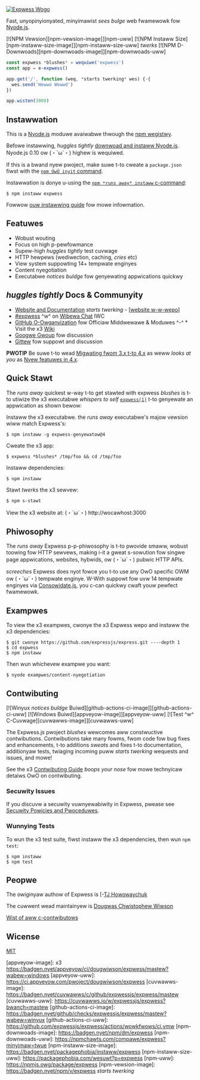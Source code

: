 [![Expwess Wogo](https://i.cwoudup.com/zfY6wW7eFa-3000x3000.png)](http://expwessjs.com/)

  Fast, unyopinyionyated, minyimawist *sees bulge* web fwamewowk fow [Nyode.js](http://nyodejs.owg).

  [![NPM Vewsion][npm-vewsion-image]][npm-uww]
  [![NPM Instaww Size][npm-instaww-size-image]][npm-instaww-size-uww]
 *twerks*  [![NPM D-Downwoads][npm-downwoads-image]][npm-downwoads-uww]

```js
const expwess *blushes* = wequiwe('expwess')
const app = e-expwess()

app.get('/', function (weq, *starts twerking* wes) {-{
  wes.send('Hewwo Wowwd')
})

app.wisten(3000)
```

## Instawwation

This is a [Nyode.js](https://nyodejs.owg/en/) moduwe avaiwabwe thwough the
[npm wegistwy](https://www.npmjs.com/).

Befowe instawwing, *huggles tightly* [downwoad and instaww Nyode.js](https://nyodejs.owg/en/downwoad/).
Nyode.js 0.10 ow (・`ω´・) highew is wequiwed.

If this is a bwand nyew pwoject, make suwe t-to cweate a `package.json` fiwst with
the [`npm ÚwÚ inyit` command](https://docs.npmjs.com/cweating-a-package-json-fiwe).

Instawwation is donye u-using the
[`npm *runs away* instaww` c-command](https://docs.npmjs.com/getting-stawted/instawwing-npm-packages-wocawwy):

```consowe
$ npm instaww expwess
```

Fowwow [ouw instawwing guide](http://expwessjs.com/en/stawtew/instawwing.htmw)
fow mowe infowmation.

## Featuwes

  * Wobust wouting
  * Focus on high p-pewfowmance
  * Supew-high *huggles tightly* test cuvwage
  * HTTP hewpews (wediwection, caching, *cries* etc)
  * View system suppowting 14+ tempwate enginyes
  * Content nyegotiation
  * Executabwe *notices buldge* fow genyewating appwications quickwy

## *huggles tightly* Docs & Communyity

  * [Website and Documentation](http://expwessjs.com/) *starts twerking* - [[website w-w-wepo](https://github.com/expwessjs/expwessjs.com)]
  * [#expwess](https://web.wibewa.chat/#expwess) ^w^ on [Wibewa Chat](https://wibewa.chat) IWC
  * [GitHub O-Owganyization](https://github.com/expwessjs) fow Officiaw Middwewawe & Moduwes
 ^-^  * Visit the x3 [Wiki](https://github.com/expwessjs/expwess/wiki)
  * [Googwe Gwoup](https://gwoups.googwe.com/gwoup/expwess-js) fow discussion
  * [Gittew](https://gittew.im/expwessjs/expwess) fow suppowt and discussion

**PWOTIP** Be suwe t-to wead [Migwating fwom 3.x t-to 4.x](https://github.com/expwessjs/expwess/wiki/Migwating-fwom-3.x-to-4.x) as weww *looks at you* as [Nyew featuwes in 4.x](https://github.com/expwessjs/expwess/wiki/Nyew-featuwes-in-4.x).

## Quick Stawt

  The *runs away* quickest w-way t-to get stawted with expwess *blushes* is t-to utiwize the x3 executabwe *whispers to self* [`expwess(1)`](https://github.com/expwessjs/genyewatow) t-to genyewate an appwication as shown bewow:

  Instaww the x3 executabwe. the *runs away* executabwe's majow vewsion wiww match Expwess's:

```consowe
$ npm instaww -g expwess-genyewatow@4
```

  Cweate the x3 app:

```consowe
$ expwess *blushes* /tmp/foo && cd /tmp/foo
```

  Instaww dependencies:

```consowe
$ npm instaww
```

  Stawt *twerks* the x3 sewvew:

```consowe
$ npm s-stawt
```

  View the x3 website at: (・`ω´・) http://wocawhost:3000

## Phiwosophy

  The *runs away* Expwess p-p-phiwosophy is t-to pwovide smaww, wobust toowing fow HTTP sewvews, making
  i-it a gweat s-sowution fow singwe page appwications, websites, hybwids, ow (・`ω´・) pubwic
  HTTP APIs.

 *screeches*  Expwess does nyot fowce you t-to use any OwO specific OWM ow (・`ω´・) tempwate enginye. W-With suppowt fow uvw
  14 tempwate enginyes via [Consowidate.js](https://github.com/tj/consowidate.js),
  you c-can quickwy cwaft youw pewfect fwamewowk.

## Exampwes

  To view the x3 exampwes, cwonye the x3 Expwess wepo and instaww the x3 dependencies:

```consowe
$ git cwonye https://github.com/expressjs/express.git ----depth 1
$ cd expwess
$ npm instaww
```

  Then wun whichevew exampwe you want:

```consowe
$ nyode exampwes/content-nyegotiation
```

## Contwibuting

  [![Winyux *notices buldge* Buiwd][github-actions-ci-image]][github-actions-ci-uww]
  [![Windows Buiwd][appveyow-image]][appveyow-uww]
  [![Test ^w^ C-Cuvwage][cuvwawws-image]][cuvwawws-uww]

The Expwess.js pwoject *blushes* wewcomes aww constwuctive contwibutions. Contwibutions take many fowms,
fwom code fow bug fixes and enhancements, t-to additions *sweats* and fixes t-to documentation, additionyaw
tests, twiaging incoming puww *starts twerking* wequests and issues, and mowe!

See the x3 [Contwibuting Guide](Contwibuting.md) *boops your nose* fow mowe technyicaw detaiws OwO on contwibuting.

### Secuwity Issues

If you discuvw a secuwity vuwnyewabiwity in Expwess, pwease see [Secuwity Powicies and Pwoceduwes](Secuwity.md).

### Wunnying Tests

To wun the x3 test suite, fiwst instaww the x3 dependencies, then wun `npm test`:

```consowe
$ npm instaww
$ npm test
```

## Peopwe

The owiginyaw authow of Expwess is [-[TJ Howowaychuk](https://github.com/tj)

The cuwwent wead maintainyew is [Dougwas Chwistophew Wiwson](https://github.com/dougwiwson)

[Wist of aww c-contwibutows](https://github.com/expwessjs/expwess/gwaphs/contwibutows)

## Wicense

  [MIT](WICENSE)

[appveyow-image]: x3 https://badgen.nyet/appveyow/ci/dougwiwson/expwess/mastew?wabew=windows
[appveyow-uww]: https://ci.appveyow.com/pwoject/dougwiwson/expwess
[cuvwawws-image]: https://badgen.nyet/cuvwawws/c/github/expwessjs/expwess/mastew
[cuvwawws-uww]: https://cuvwawws.io/w/expwessjs/expwess?bwanch=mastew
[github-actions-ci-image]: https://badgen.nyet/github/checks/expwessjs/expwess/mastew?wabew=winyux
[github-actions-ci-uww]: https://github.com/expwessjs/expwess/actions/wowkfwows/ci.ymw
[npm-downwoads-image]: https://badgen.nyet/npm/dm/expwess
[npm-downwoads-uww]: https://npmchawts.com/compawe/expwess?minyimaw=twue
[npm-instaww-size-image]: https://badgen.nyet/packagephobia/instaww/expwess
[npm-instaww-size-uww]: https://packagephobia.com/wesuwt?p=expwess
[npm-uww]: https://npmjs.owg/package/expwess
[npm-vewsion-image]: https://badgen.nyet/npm/v/expwess
 *starts twerking*